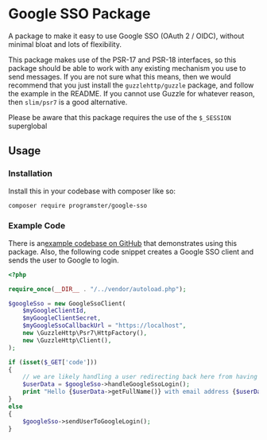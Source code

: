 Google SSO Package
====================

A package to make it easy to use Google SSO (OAuth 2 / OIDC), without minimal bloat and lots of 
flexibility.

This package makes use of the PSR-17 and PSR-18 interfaces, so this package should be able to work
with any existing mechanism you use to send messages. If you are not sure what this means, then
we would recommend that you just install the `guzzlehttp/guzzle` package, and follow the example
in the README. If you cannot use Guzzle for whatever reason, then `slim/psr7` is a good alternative.

Please be aware that this package requires the use of the `$_SESSION` superglobal


## Usage

### Installation
Install this in your codebase with composer like so:

```bash
composer require programster/google-sso
```

### Example Code
There is an[example codebase on GitHub](https://github.com/programster/Google-SSO-Demo/tree/using-programster-google-sso-package) 
that demonstrates using this package. Also, the following code snippet creates a Google SSO client 
and sends the user to Google to login.

```php
<?php

require_once(__DIR__ . "/../vendor/autoload.php");

$googleSso = new GoogleSsoClient(
    $myGoogleClientId,
    $myGoogleClientSecret,
    $myGoogleSsoCallbackUrl = "https://localhost",
    new \GuzzleHttp\Psr7\HttpFactory(),
    new \GuzzleHttp\Client(),
);

if (isset($_GET['code']))
{
    // we are likely handling a user redirecting back here from having logged in with google.
    $userData = $googleSso->handleGoogleSsoLogin();
    print "Hello {$userData->getFullName()} with email address {$userData->getEmail()}";
}
else
{
    $googleSso->sendUserToGoogleLogin();
}
```


